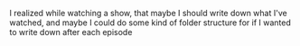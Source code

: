 I realized while watching a show, that maybe I should write down what I've watched, and maybe I could do some kind of folder structure for if I wanted to write down after each episode
